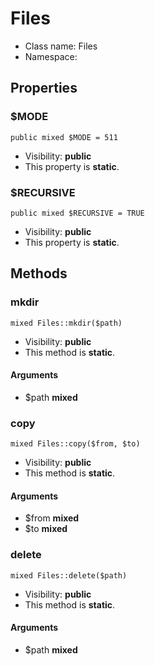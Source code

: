Files
===============






* Class name: Files
* Namespace: 





Properties
----------


### $MODE

    public mixed $MODE = 511





* Visibility: **public**
* This property is **static**.


### $RECURSIVE

    public mixed $RECURSIVE = TRUE





* Visibility: **public**
* This property is **static**.


Methods
-------


### mkdir

    mixed Files::mkdir($path)





* Visibility: **public**
* This method is **static**.


#### Arguments
* $path **mixed**



### copy

    mixed Files::copy($from, $to)





* Visibility: **public**
* This method is **static**.


#### Arguments
* $from **mixed**
* $to **mixed**



### delete

    mixed Files::delete($path)





* Visibility: **public**
* This method is **static**.


#### Arguments
* $path **mixed**


